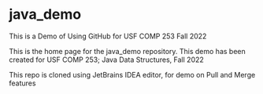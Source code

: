 # java_demo
This is a Demo of Using GitHub for USF COMP 253 Fall 2022

This is the home page for the java_demo repository. 
This demo has been created for USF COMP 253; Java Data Structures, Fall 2022

This repo is cloned using JetBrains IDEA editor, for demo on Pull and Merge features 
